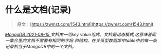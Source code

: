 <!--yml
category: 未分类
date: 0001-01-01 00:00:00
-->

# 什么是文档(记录)

> 原文：[https://zwmst.com/1543.html](https://zwmst.com/1543.html)

   [ *MongoDB* ](https://zwmst.com/mongodb)*[ <time datetime="2021-08-15T15:26:39+08:00"> 2021-08-15 </time> ](https://zwmst.com/1543.html)  文档由一组key value组成。文档是动态模式,这意味着同一集合里的文档不需要有相同的字段 和结构。在关系型数据库中table中的每一条记录相当于MongoDB中的一个文档。*